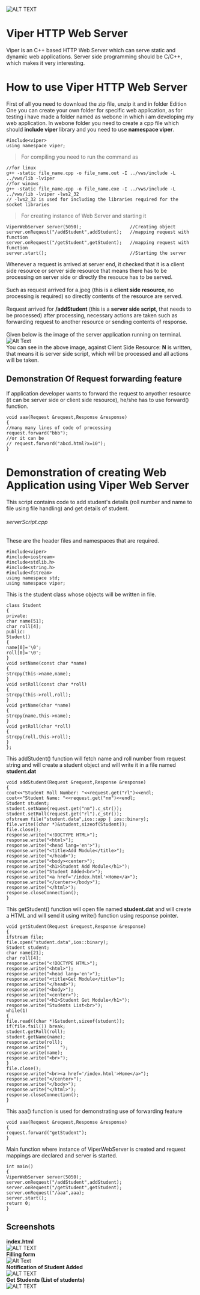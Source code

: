 ![ALT TEXT](https://github.com/tanishq-17102001/tanishq-17102001.github.io/blob/main/images/viper.png?raw=true)
# Viper HTTP Web Server
Viper is an C++ based HTTP Web Server which can serve static and dynamic web applications. Server side programming should be C/C++, which makes it very interesting.
# How to use Viper HTTP Web Server
First of all you need to download the zip file, unzip it and in folder Edition One you can create your own folder for specific web application, as for testing i have made a folder named as webone in which i am developing my web application. 
In webone folder you need to create a cpp file which should **include viper** library and you need to use **namespace viper**.
```
#include<viper>
using namespace viper;
```
> For compiling you need to run the command as
```
//for linux
g++ -static file_name.cpp -o file_name.out -I ../vws/include -L ../vws/lib -lviper
//for winows
g++ -static file_name.cpp -o file_name.exe -I ../vws/include -L ../vws/lib -lviper -lws2_32
// -lws2_32 is used for including the libraries required for the socket libraries
```

> For creating instance of Web Server and starting it
```
ViperWebServer server(5050);                  //Creating object
server.onRequest("/addStudent",addStudent);   //mapping request with function
server.onRequest("/getStudent",getStudent);   //mapping request with function
server.start();                               //Starting the server
```
Whenever a request is arrived at server end, it checked that it is a client side resource or server side resource that means there has to be processing on server side or directly the resouce has to be served.\
\
Such as request arrived for a.jpeg (this is a **client side resource**, no processing is required) so directly contents of the resource are served.\
\
Request arrived for **/addStudent** (this is a **server side script**, that needs to be processed) after processing, necessary actions are taken such as forwarding request to another resource or sending contents of response.\
\
Given below is the image of the server application running on terminal.
![Alt Text](https://github.com/tanishq-17102001/Viper-HTTP-Web-Server/blob/main/EditionOne/webone/Console%20Screenshot.png?raw=true)
\
You can see in the above image, against Client Side Resource: **N** is written, that means it is server side script, which will be processed and all actions will be taken.
## Demonstration Of Request forwarding feature
If application developer wants to forward the request to anyother resource (it can be server side or client side resource), he/she has to use forward() function.
```
void aaa(Request &request,Response &response)
{
//many many lines of code of processing
request.forward("bbb");
//or it can be
// request.forward("abcd.html?x=10");
}
```
# Demonstration of creating Web Application using Viper Web Server
This script contains code to add student's details (roll number and name to file using file handling) and get details of student.
###### serverScript.cpp
These are the header files and namespaces that are required.
```
#include<viper>
#include<iostream>
#include<stdlib.h>
#include<string.h>
#include<fstream>
using namespace std;
using namespace viper;
```
This is the student class whose objects will be written in file.
```
class Student
{
private:
char name[51];
char roll[4];
public:
Student()
{
name[0]='\0';
roll[0]='\0';
}
void setName(const char *name)
{
strcpy(this->name,name);
}
void setRoll(const char *roll)
{
strcpy(this->roll,roll);
}
void getName(char *name)
{
strcpy(name,this->name);
}
void getRoll(char *roll)
{
strcpy(roll,this->roll);
}
};
```
This addStudent() function will fetch name and roll number from request string and will create a student object and will write it in a file named **student.dat**
```
void addStudent(Request &request,Response &response)
{
cout<<"Student Roll Number: "<<request.get("rl")<<endl;
cout<<"Student Name: "<<request.get("nm")<<endl;
Student student;
student.setName(request.get("nm").c_str());
student.setRoll(request.get("rl").c_str());
ofstream file("student.data",ios::app | ios::binary);
file.write((char *)&student,sizeof(Student));
file.close();
response.write("<!DOCTYPE HTML>");
response.write("<html>");
response.write("<head lang='en'>");
response.write("<title>Add Module</title>");
response.write("</head>");
response.write("<body><center>");
response.write("<h1>Student Add Module</h1>");
response.write("Student Added<br>");
response.write("<a href='/index.html'>Home</a>");
response.write("</center></body>");
response.write("</html>");
response.closeConnection();
}
```
This getStudent() function will open file named **student.dat** and will create a HTML and will send it using write() function using response pointer.
```
void getStudent(Request &request,Response &response)
{
ifstream file;
file.open("student.data",ios::binary);
Student student;
char name[21];
char roll[4];
response.write("<!DOCTYPE HTML>");
response.write("<html>");
response.write("<head lang='en'>");
response.write("<title>Get Module</title>");
response.write("</head>");
response.write("<body>");
response.write("<center>");
response.write("<h1>Student Get Module</h1>");
response.write("Students List<br>");
while(1)
{
file.read((char *)&student,sizeof(student));
if(file.fail()) break;
student.getRoll(roll);
student.getName(name);
response.write(roll);
response.write("    ");
response.write(name);
response.write("<br>");
}
file.close();
response.write("<br><a href='/index.html'>Home</a>");
response.write("</center>");
response.write("</body>");
response.write("</html>");
response.closeConnection();
}
```
This aaa() function is used for demonstrating use of forwarding feature
```
void aaa(Request &request,Response &response)
{
request.forward("getStudent");
}
```
Main function where instance of ViperWebServer is created and request mappings are declared and server is started.
```
int main()
{
ViperWebServer server(5050);
server.onRequest("/addStudent",addStudent);
server.onRequest("/getStudent",getStudent);
server.onRequest("/aaa",aaa);
server.start();
return 0;
}
```
## Screenshots
**index.html**\
![ALT TEXT](https://github.com/tanishq-17102001/Viper-HTTP-Web-Server/blob/main/EditionOne/webone/screenshots/indexPage.png?raw=true)\
**Filling form**\
![Alt Text](https://github.com/tanishq-17102001/Viper-HTTP-Web-Server/blob/main/EditionOne/webone/screenshots/fillingAddForm.png?raw=true)\
**Notification of Student Added**\
![ALT TEXT](https://github.com/tanishq-17102001/Viper-HTTP-Web-Server/blob/main/EditionOne/webone/screenshots/notification.png?raw=true)\
**Get Students (List of students)**\
![ALT TEXT](https://github.com/tanishq-17102001/Viper-HTTP-Web-Server/blob/main/EditionOne/webone/screenshots/getStudents.png?raw=true)
